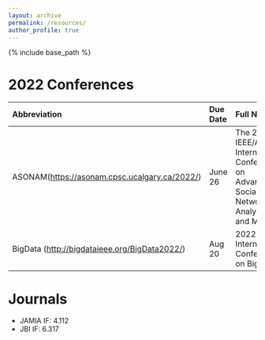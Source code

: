 ```yaml
---
layout: archive
permalink: /resources/
author_profile: true
---
```


{% include base_path %}

2022 Conferences 
======

| Abbreviation| Due Date| Full Name |
| :---        |:---      | :---     |
| ASONAM(https://asonam.cpsc.ucalgary.ca/2022/)| June 26 | The 2022 IEEE/ACM International Conference on Advances in Social Networks Analysis and Mining |
| BigData (http://bigdataieee.org/BigData2022/)  | Aug 20 | 2022 IEEE International Conference on Big Data |



Journals
======
* JAMIA IF: 4.112
* JBI IF: 6.317

